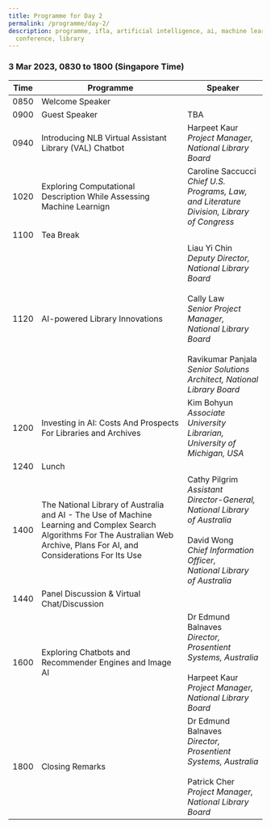 ```yaml
---
title: Programme for Day 2
permalink: /programme/day-2/
description: programme, ifla, artificial intelligence, ai, machine learning, ml,
  conference, library
---
```

### **3 Mar 2023, 0830 to 1800 (Singapore Time)**

| Time | Programme | Speaker |
| -------- | -------- | -------- |
| 0850     | Welcome Speaker     |      |
| 0900     | Guest Speaker     | TBA     |
| 0940     | Introducing NLB Virtual Assistant Library (VAL) Chatbot     | Harpeet Kaur <br>*Project Manager, National Library Board*     |
| 1020     | Exploring Computational Description While Assessing Machine Learnign     | Caroline Saccucci <br>*Chief U.S. Programs, Law, and Literature Division, Library of Congress*    |
| 1100     | Tea Break     |      |
| 1120     | AI-powered Library Innovations     | Liau Yi Chin <br>*Deputy Director, <br>National Library Board*  <br><br>Cally Law <br>*Senior Project Manager, National Library Board* <br><br>Ravikumar Panjala <br>*Senior Solutions Architect, National Library Board*   |
| 1200     | Investing in AI: Costs And Prospects For Libraries and Archives     | Kim Bohyun <br>*Associate University Librarian, University of Michigan, USA*     |
| 1240     | Lunch     |      |
| 1400     | The National Library of Australia and AI - The Use of Machine Learning and Complex Search Algorithms For The Australian Web Archive, Plans For AI, and Considerations For Its Use     | Cathy Pilgrim <br>*Assistant Director-General, <br>National Library of Australia* <br><br>David Wong <br>*Chief Information Officer, <br>National Library of Australia*    |
| 1440     | Panel Discussion & Virtual Chat/Discussion     |      |
| 1600     | Exploring Chatbots and Recommender Engines and Image AI     | Dr Edmund Balnaves <br>*Director, <br>Prosentient Systems, Australia* <br><br>Harpeet Kaur <br>*Project Manager, National Library Board*    |
| 1800     | Closing Remarks     | Dr Edmund Balnaves <br>*Director, <br>Prosentient Systems, Australia* <br><br>Patrick Cher <br>*Project Manager, National Library Board*     |
